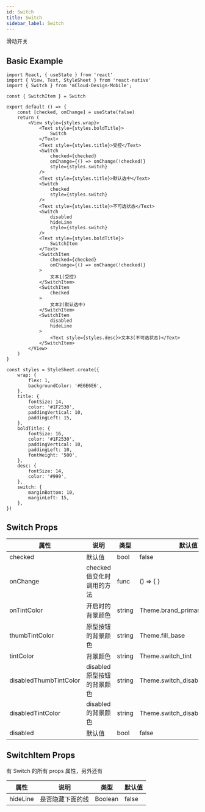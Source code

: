 ```yaml
---
id: Switch
title: Switch
sidebar_label: Switch
---
```


滑动开关

## Basic Example

```SnackPlayer name=switch-simple
import React, { useState } from 'react'
import { View, Text, StyleSheet } from 'react-native'
import { Switch } from 'mCloud-Design-Mobile';

const { SwitchItem } = Switch

export default () => {
    const [checked, onChange] = useState(false)
    return (
        <View style={styles.wrap}>
            <Text style={styles.boldTitle}>
                Switch
            </Text>
            <Text style={styles.title}>受控</Text>
            <Switch
                checked={checked}
                onChange={() => onChange(!checked)}
                style={styles.switch}
            />
            <Text style={styles.title}>默认选中</Text>
            <Switch
                checked
                style={styles.switch}
            />
            <Text style={styles.title}>不可选状态</Text>
            <Switch
                disabled
                hideLine
                style={styles.switch}
            />
            <Text style={styles.boldTitle}>
                SwitchItem
            </Text>
            <SwitchItem
                checked={checked}
                onChange={() => onChange(!checked)}
            >
                文本1(受控)
            </SwitchItem>
            <SwitchItem
                checked
            >
                文本2(默认选中)
            </SwitchItem>
            <SwitchItem
                disabled
                hideLine
            >
                <Text style={styles.desc}>文本3(不可选状态)</Text>
            </SwitchItem>
        </View>
    )
}

const styles = StyleSheet.create({
    wrap: {
        flex: 1,
        backgroundColor: '#E6E6E6',
    },
    title: {
        fontSize: 14,
        color: '#1F2530',
        paddingVertical: 10,
        paddingLeft: 15,
    },
    boldTitle: {
        fontSize: 16,
        color: '#1F2530',
        paddingVertical: 10,
        paddingLeft: 10,
        fontWeight: '500',
    },
    desc: {
        fontSize: 14,
        color: '#999',
    },
    switch: {
        marginBottom: 10,
        marginLeft: 15,
    },
})

```



## Switch Props

属性 | 说明 | 类型 | 默认值
----|-----|------|------
| checked | 默认值 | bool   |  false |
| onChange | checked 值变化时调用的方法 | func   |  () => { } |
| onTintColor | 开启时的背景颜色 | string   |  Theme.brand_primary |
| thumbTintColor | 原型按钮的背景颜色 | string   |  Theme.fill_base |
| tintColor | 背景颜色 | string   |  Theme.switch_tint |
| disabledThumbTintColor | disabled 原型按钮的背景颜色 | string   |  Theme.switch_disabled_thumbtint |
| disabledTintColor | disabled 的背景颜色 | string   |  Theme.switch_disabled_tint |
| disabled | 默认值 | bool   |  false |

## SwitchItem Props

有 Switch 的所有 props 属性，另外还有

属性 | 说明 | 类型 | 默认值
----|-----|------|------
| hideLine | 是否隐藏下面的线 | Boolean   |  false |





